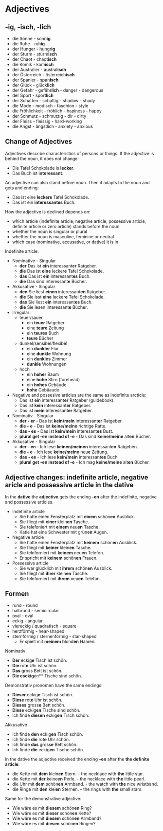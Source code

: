 # Adjectives

## -ig, -isch, -lich

-  die Sonne - sonn**ig**
-  die Ruhe - ruh**ig**
-  der Hunger - hungr**ig**
-  der Sturm - stürm**isch**
-  der Chaot - chaot**isch**
-  die Komik - kom**isch**
-  der Australier - austral**isch**
-  der Österreich - österreich**isch**
-  der Spanier - span**isch**
-  der Glück - glück**lich**
-  der Gefahr - gefähr**lich** - danger - dangerous
-  der Sport - sport**lich**
-  der Schatten - schattig - shadow - shady
-  die Mode - modisch - faschion - style
-  die Fröhlichkeit - fröhlich - hapiness - happy
-  der Schmutz - schmutzig - dir - dirty
-  der Fleiss - fleissig - hard-working
-  die Angst - ängstlich - anxiety - anxious

## Change of Adjectives

Adjectives describe characteristics of persons or things. If the adjective is behind the noun, it does not change:

- Die Tafel Schokolade is **lecker**.
- Das Buch ist **interessant**.

An adjective can also stand before noun. Then it adapts to the noun and gets and ending:

-  Das ist eine **leckere** Tafel Schokolade.
-  Das ist ein **interessantes** Buch.

How the adjective is declined depends on:

-  which article (indefinite article, negative article, possessive article, definite article or zero article) stands before the noun
-  whether the noun is singular or plural
-  whether the noun is masculine, feminine or neutral
-  which case (nominative, accusative, or dative) it is in

Indefinite article:
-  Nominative - Singular
    -  **der** Das ist **ein** interessant**er** Ratgeber.
    -  **die** Das ist **eine** lecker**e** Tafel Schokolade.
    -  **das** Das ist **ein** interessant**es** Buch.
    -  **die** Das sind interessant**e** Bücher.
-  Akkusative - Singular
    -  **den** Sie liest **einen** interessant**en** Ratgeber.
    -  **die** Sie isst **eine** lecker**e** Tafel Schokolade.
    -  **das** Sie liest **ein** interessant**es** Buch.
    -  **die** Sie lesen interessant**e** Bücher.
-  Irregular:
    -  teuer/sauer
        -  ein **teuer** Ratgeber
        -  eine **teure** Zeitung
        -  ein **teures** Buch
        -  **teure** Bücher
    -  dunkel/sensibel/flexibel
        -  ein **dunkler** Flur
        -  eine **dunkle** Wohnung
        -  ein **dunkles** Zimmer
        -  **dunkle** Wohnungen
    -  hoch
        -  ein **hoher** Baum
        -  eine **hohe** Stirn (forehead)
        -  ein **hohes** Gebäude
        -  **hohe** Gebäaude
-  Negative and possesive articles are the same as  indefinite arcticle:
    -   Das ist **ein** interessant**er** Ratgeber (guidebook).
    -   Das ist **kein** interessant**er** Ratgeber.
    -   Das ist **mein** interessant**er** Ratgeber.
-  Nominativ - Singular
    -   **der - er** - Das ist **kein/mein** interessant**er** Ratgeber.
    -   **die - e** - Das ist **keine/meine** richtig**e** Ratte.
    -   **das - es** - Das ist **kein/mein** interesant**es** Bust.
    -   **plural get -en instead of -e** - Das sind **keine/meine** alt**en** Bücher.
-  Akkusative - Singular
    -   **der - en** - Ich lese **keinen/meinen** interessant**en** Ratgeben.
    -   **die - e** - Ich lese **keine/meine** neu**e** Zeitung.
    -   **das - es** - Ich lese **kein/mein** interessant**es** Buch
    -   **plural get -en instead of -e** - Ich mag **keine/meine** alt**en** Bücher.

## Adjective changes: indefinite article, negative aricle and possessive article in the dative

In the **dative** the **adjective** gets the ending **-en** after the indefinite, negative and possessive articles.

-    Indefinite article
        -    Sie hatte einen Fensterplatz mit **einem** schön**en** Ausblick.
        -    Sie fliegt mit **einer** klein**en** Tasche.
        -    Sie telefoniert mit **einem** neu**en** Tasche.
        -    Katie hat eine Schwester mit grün**en** Augen.
-    Negative article
        -    Sie hatte einen Fensterplatz mit **keinem** schön**en** Ausblick.
        -    Sie fliegt mit **keiner** klein**en** Tasche.
        -    Sie teleforniert mit **keinem** neu**en** Telefon.
        -    Er spricht mit **keinem** schön**en** Frauen.
-    Possessive article
        -    Sie war glücklich mit **ihrem** schön**en** Ausblick.
        -    Sie fliegt mit **ihrer** klein**en** Tasche.
        -    Sie teleforniert mit **ihrem** neu**en** Telefon.


## Formen

-    rund - round
-    halbrund - semicircular
-    oval - oval
-    eckig - angular
-    viereckig / quadratisch - square
-    herzförmig - hear-shaped
-    sternförmig / sternenförmig - star-shaped
        -    Er spielt mit **meinem** blond**en** Haaren.

Nominativ
-    **Der** eckig**e** Tisch ist schön.
-    **Die** rot**e** Uhr ist schön.
-    **Das** gross Bett ist schön.
-    **Die esckig**en** Tische sind schön.

Demonstrativ pronomen have the same endings:
-    **Dieser** eckig**e** Tisch ist schön.
-    **Diese** rot**e** Uhr ist schön.
-    **Dieses** gross**e** Bett schön.
-    **Diese** eckig**en** Tische sind schön.
-    Ich finde **diesen** eckig**en** Tisch schön.

Akkusative
-    Ich finde **den** eckig**en** Tisch schön.
-    Ich finde **die** rot**e** Uhr schön.
-    Ich finde **das** gross**e** Bett schön.
-    Ich finde **die** eckig**en** Tische schön.

In the dative the adjective received the ending **-en** after the **the definite article**:
-    die Kette mit **dem** klein**en** Stern. - the necklace with **the** little star.
-    die Kette mit **der** keine**en** Perle. - the necklace with **the** little pearl.
-    die Uhr mit **dem** schön**en** Armband. - the watch with **the** nice wristband.
-    die Ringe mit **den** klei**en** Sternen. - the rings with **the** small stars.

Same for the demonstrative adjective:
-    Wie wäre es mit **diesem** schön**en** Ring?
-    Wie wäre es mit **dieser** schön**en** Kette?
-    Wie wäre es mit **diesem** schön**en** Armband?
-    Wie wäre es mit **diesen** schön**en** Ringen?
